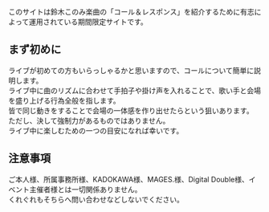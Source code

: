 このサイトは鈴木このみ楽曲の「コール＆レスポンス」を紹介するために有志によって運用されている期間限定サイトです。  

## まず初めに

ライブが初めての方もいらっしゃるかと思いますので、コールについて簡単に説明します。  
ライブ中に曲のリズムに合わせて手拍子や掛け声を入れることで、歌い手と会場を盛り上げる行為全般を指します。  
皆で同じ動きをすることで会場の一体感を作り出せたらという狙いあります。  
ただし、決して強制力があるものではありません。  
ライブ中に楽しむための一つの目安になれば幸いです。

## 注意事項

ご本人様、所属事務所様、KADOKAWA様、MAGES.様、Digital Double様、イベント主催者様とは一切関係ありません。  
くれぐれもそちらへ問い合わせなどしないでください。
